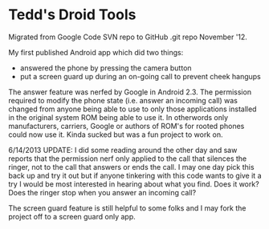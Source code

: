Tedd's Droid Tools
==================
Migrated from Google Code SVN repo to GitHub .git repo November '12.

My first published Android app which did two things:

  * answered the phone by pressing the camera button
  * put a screen guard up during an on-going call to prevent cheek hangups

The answer feature was nerfed by Google in Android 2.3.  The permission required to modify the phone state (i.e. answer an incoming call) was changed from anyone being able to use to only those applications installed in the original system ROM being able to use it.  In otherwords only manufacturers, carriers, Google or authors of ROM's for rooted phones could now use it.  Kinda sucked but was a fun project to work on.

6/14/2013 UPDATE: I did some reading around the other day and saw reports that the permission nerf only applied to the call that silences the ringer, not to the call that answers or ends the call.  I may one day pick this back up and try it out but if anyone tinkering with this code wants to give it a try I would be most interested in hearing about what you find.  Does it work?  Does the ringer stop when you answer an incoming call?

The screen guard feature is still helpful to some folks and I may fork the project off to a screen guard only app.
